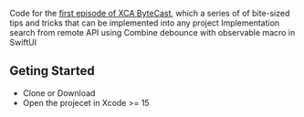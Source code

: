 Code for the [first episode of XCA ByteCast](https://youtu.be/jfpNfABEnys), which a series of of bite-sized tips and tricks  that can be implemented into any project
Implementation search from remote API using Combine debounce with observable macro in SwiftUI

## Geting Started
- Clone or Download
- Open the projecet in Xcode >= 15
